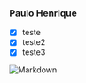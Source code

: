 ### Paulo Henrique
- [x] teste
- [x] teste2
- [x] teste3

![Markdown](https://www.google.com.br/url?sa=i&source=images&cd=&cad=rja&uact=8&ved=2ahUKEwjJkdmEsNHjAhWILLkGHU-BDuUQjRx6BAgBEAU&url=%2Furl%3Fsa%3Di%26source%3Dimages%26cd%3D%26ved%3D%26url%3Dhttps%253A%252F%252Fwww.pinterest.com%252Fpin%252F363595369893707331%252F%26psig%3DAOvVaw0ic9mbzdsCDKHs8gmwx0hw%26ust%3D1564188935323970&psig=AOvVaw0ic9mbzdsCDKHs8gmwx0hw&ust=1564188935323970)



